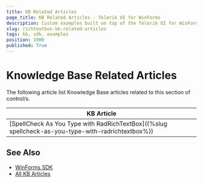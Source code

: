 ```yaml
---
title: KB Related Articles
page_title: KB Related Articles - Telerik UI for WinForms
description: Custom examples built on top of the Telerik UI for WinForms control.
slug: richtextbox-kb-related-articles
tags: kb, sdk, examples
position: 1000
published: True
---
```


# Knowledge Base Related Articles

The following article list Knowledge Base articles related to this section of control/s.
<!--KB Articles Table-->

|KB Article|
|----|
|[SpellCheck As You Type with RadRichTextBox]({%slug spellcheck-as-you-type-with-radrichtextbox%})|

## See Also

* [WinForms SDK](https://github.com/telerik/winforms-sdk)
* [All KB Articles](https://docs.telerik.com/devtools/winforms/knowledge-base)
